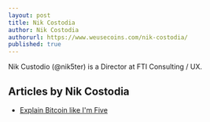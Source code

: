 ```yaml
---
layout: post
title: Nik Costodia
author: Nik Costodia
authorurl: https://www.weusecoins.com/nik-costodia/
published: true
---
```


Nik Custodio (@nik5ter) is a Director at FTI Consulting / UX.

## Articles by Nik Costodia
<ul>
<li><a href="/explain-bitcoin-like-i-am-five/">Explain Bitcoin like I'm Five</a></li>
</ul>
